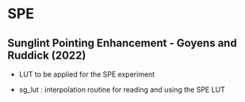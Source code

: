 # SPE
Sunglint Pointing Enhancement - Goyens and Ruddick (2022)
-------------------------------------------------------------

- LUT to be applied for the SPE experiment

- sg_lut : interpolation routine for reading and using the SPE LUT
